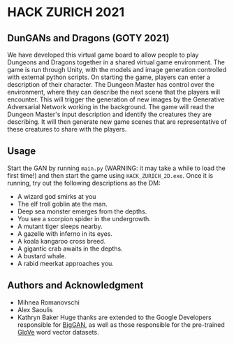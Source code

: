 # HACK ZURICH 2021
## DunGANs and Dragons (GOTY 2021)
We have developed this virtual game board to allow people to play Dungeons and Dragons together in a shared virtual game environment. The game is run through Unity, with the models and image generation controlled with external python scripts.
On starting the game, players can enter a description of their character. The Dungeon Master has control over the environment, where they can describe the next scene that the players will encounter. This will trigger the generation of new images by the Generative Adversarial Network working in the background. The game will read the Dungeon Master's input description and identify the creatures they are describing. It will then generate new game scenes that are representative of these creatures to share with the players.
## Usage
Start the GAN by running `main.py` (WARNING: it may take a while to load the first time!) and then start the game using `HACK_ZURICH_2D.exe`.
Once it is running, try out the following descriptions as the DM:
* A wizard god smirks at you
* The elf troll goblin ate the man.
* Deep sea monster emerges from the depths.
* You see a scorpion spider in the undergrowth.
* A mutant tiger sleeps nearby.
* A gazelle with inferno in its eyes.
* A koala kangaroo cross breed.
* A gigantic crab awaits in the depths.
* A bustard whale.
* A rabid meerkat approaches you.
## Authors and Acknowledgment
* Mihnea Romanovschi
* Alex Saoulis
* Kathryn Baker
Huge thanks are extended to the Google Developers responsible for [BigGAN](https://arxiv.org/abs/1809.11096 "link to paper related to BigGAN"), as well as those responsible for the pre-trained [GloVe](https://nlp.stanford.edu/projects/glove/ "link to GloVe datasets") word vector datasets.
